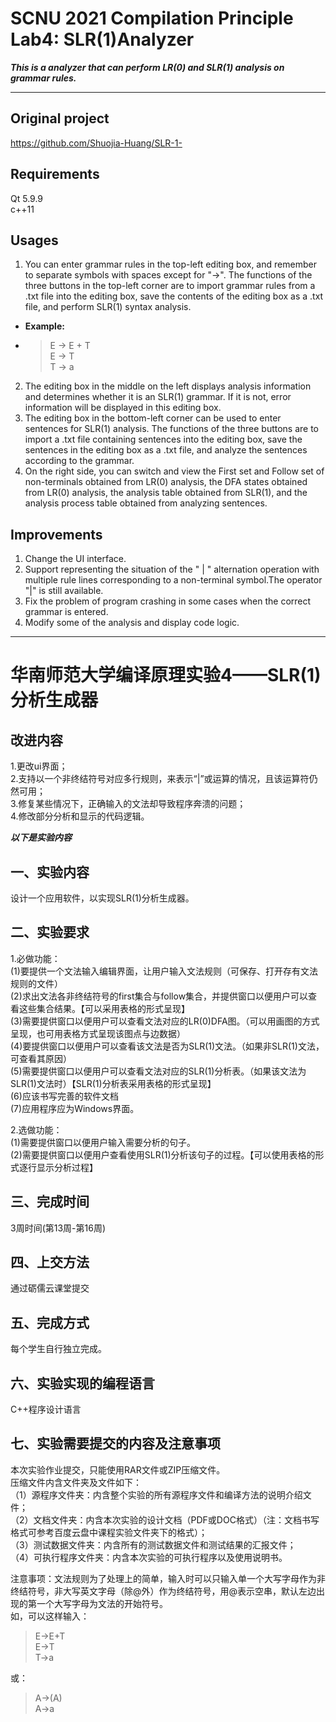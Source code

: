 # SCNU 2021 Compilation Principle Lab4: SLR(1)Analyzer
***This is a analyzer that can perform LR(0) and SLR(1) analysis on grammar rules.***  

---
## Original project
https://github.com/Shuojia-Huang/SLR-1-

## Requirements
Qt 5.9.9   
c++11

   
## Usages
1. You can enter grammar rules in the top-left editing box, and remember to separate symbols with spaces except for "->". The functions of the three buttons in the top-left corner are to import grammar rules from a .txt file into the editing box, save the contents of the editing box as a .txt file, and perform SLR(1) syntax analysis.
   
-  **Example:**   
- > E -> E + T   
   E -> T   
   T -> a
   
2. The editing box in the middle on the left displays analysis information and determines whether it is an SLR(1) grammar. If it is not, error information will be displayed in this editing box.   
3. The editing box in the bottom-left corner can be used to enter sentences for SLR(1) analysis. The functions of the three buttons are to import a .txt file containing sentences into the editing box, save the sentences in the editing box as a .txt file, and analyze the sentences according to the grammar.   
4. On the right side, you can switch and view the First set and Follow set of non-terminals obtained from LR(0) analysis, the DFA states obtained from LR(0) analysis, the analysis table obtained from SLR(1), and the analysis process table obtained from analyzing sentences.

## Improvements   
1. Change the UI interface.   
2. Support representing the situation of the " | " alternation operation with multiple rule lines corresponding to a non-terminal symbol.The operator "|" is still available.   
3. Fix the problem of program crashing in some cases when the correct grammar is entered.   
4. Modify some of the analysis and display code logic.   

---
# 华南师范大学编译原理实验4——SLR(1)分析生成器

## 改进内容
1.更改ui界面；   
2.支持以一个非终结符号对应多行规则，来表示“|”或运算的情况，且该运算符仍然可用；  
3.修复某些情况下，正确输入的文法却导致程序奔溃的问题；   
4.修改部分分析和显示的代码逻辑。

***以下是实验内容***
## 一、实验内容     
设计一个应用软件，以实现SLR(1)分析生成器。

## 二、实验要求   

1.必做功能：   
  (1)要提供一个文法输入编辑界面，让用户输入文法规则（可保存、打开存有文法规则的文件）   
  (2)求出文法各非终结符号的first集合与follow集合，并提供窗口以便用户可以查看这些集合结果。【可以采用表格的形式呈现】   
  (3)需要提供窗口以便用户可以查看文法对应的LR(0)DFA图。（可以用画图的方式呈现，也可用表格方式呈现该图点与边数据）   
  (4)要提供窗口以便用户可以查看该文法是否为SLR(1)文法。（如果非SLR(1)文法，可查看其原因）   
  (5)需要提供窗口以便用户可以查看文法对应的SLR(1)分析表。（如果该文法为SLR(1)文法时）【SLR(1)分析表采用表格的形式呈现】   
  (6)应该书写完善的软件文档   
  (7)应用程序应为Windows界面。   

2.选做功能：   
  (1)需要提供窗口以便用户输入需要分析的句子。   
  (2)需要提供窗口以便用户查看使用SLR(1)分析该句子的过程。【可以使用表格的形式逐行显示分析过程】   

## 三、完成时间   
3周时间(第13周-第16周)   


## 四、上交方法      
通过砺儒云课堂提交

## 五、完成方式
每个学生自行独立完成。

## 六、实验实现的编程语言
C++程序设计语言

## 七、实验需要提交的内容及注意事项
本次实验作业提交，只能使用RAR文件或ZIP压缩文件。   
压缩文件内含文件夹及文件如下：   
 （1）源程序文件夹：内含整个实验的所有源程序文件和编译方法的说明介绍文件；   
 （2）文档文件夹：内含本次实验的设计文档（PDF或DOC格式）（注：文档书写格式可参考百度云盘中课程实验文件夹下的格式）；   
 （3）测试数据文件夹：内含所有的测试数据文件和测试结果的汇报文件；   
 （4）可执行程序文件夹：内含本次实验的可执行程序以及使用说明书。   


注意事项：文法规则为了处理上的简单，输入时可以只输入单一个大写字母作为非终结符号，非大写英文字母（除@外）作为终结符号，用@表示空串，默认左边出现的第一个大写字母为文法的开始符号。   
如，可以这样输入：   
>    E->E+T    
     E->T    
     T->a    

或：   
>   A->(A)   
    A->a
